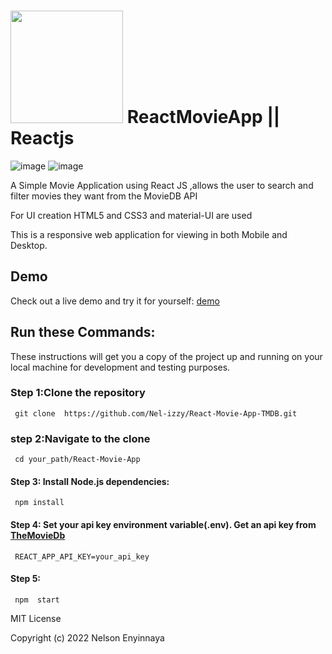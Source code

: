 # <img src="https://www.themoviedb.org/assets/2/v4/logos/v2/blue_short-8e7b30f73a4020692ccca9c88bafe5dcb6f8a62a4c6bc55cd9ba82bb2cd95f6c.svg" width='180px'/> ReactMovieApp || Reactjs

![image](https://user-images.githubusercontent.com/65393068/150739020-a4404c03-9f6c-45a4-975c-712c2a827134.png)
![image](https://user-images.githubusercontent.com/65393068/150742272-f88c16e0-3aae-4990-be68-f6f4e393277e.png)

A Simple Movie Application using React JS ,allows the user to search and filter movies they want from the MovieDB API

For UI creation HTML5 and CSS3 and material-UI are used

This is a responsive web application for viewing in both Mobile and Desktop.

## Demo

Check out a live demo and try it for yourself: [demo](https://movyz.netlify.app/)

## Run these Commands:

These instructions will get you a copy of the project up and running on your local machine for development and testing purposes.

### Step 1:Clone the repository

     git clone  https://github.com/Nel-izzy/React-Movie-App-TMDB.git

### step 2:Navigate to the clone

     cd your_path/React-Movie-App

#### Step 3: Install Node.js dependencies:

     npm install

#### Step 4: Set your api key environment variable(.env). Get an api key from [TheMovieDb](https://www.themoviedb.org/)

     REACT_APP_API_KEY=your_api_key

#### Step 5:

     npm  start

MIT License

Copyright (c) 2022 Nelson Enyinnaya

<!-- <div>
      <kbd><img src="https://drive.google.com/uc?id=1-Ne-XbWZt1y2Tj6rh3VcJ2eQPcZXC0ci"  height='535' width='440' /> </kbd>
      <kbd><img src="https://drive.google.com/uc?id=1aK9Y8T847hrKUvVxHXkN3I9Ch2fam3Dz" height='535' width='290' /></kbd>
</div> -->

<!-- ----------------------------------------------------------------------------------- -->

